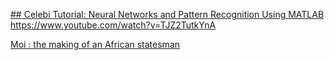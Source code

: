 [## Celebi Tutorial: Neural Networks and Pattern Recognition Using MATLAB](https://www.byclb.com/TR/Tutorials/neural_networks/)
https://www.youtube.com/watch?v=TJZ2TutkYnA

[Moi : the making of an African statesman](https://archive.org/details/moimakingofafric0000mort/page/n13/mode/2up)
